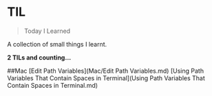 # TIL
> Today I Learned

A collection of small things I learnt.

__2 TILs and counting...__

##Mac
[Edit Path Variables](Mac/Edit Path Variables.md)
[Using Path Variables That Contain Spaces in Terminal](Using Path Variables That Contain Spaces in Terminal.md)
